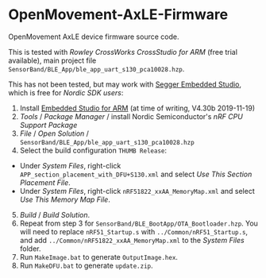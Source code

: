 # OpenMovement-AxLE-Firmware

OpenMovement AxLE device firmware source code.

This is tested with *Rowley CrossWorks CrossStudio for ARM* (free trial available), main project file `SensorBand/BLE_App/ble_app_uart_s130_pca10028.hzp`.

This has not been tested, but may work with [Segger Embedded Studio](https://www.segger.com/products/development-tools/embedded-studio/), which is free for *Nordic SDK users*:

1. Install [Embedded Studio for ARM](https://www.segger.com/downloads/embedded-studio) (at time of writing, V4.30b 2019-11-19)
2. *Tools* / *Package Manager* / install Nordic Semiconductor's *nRF CPU Support Package*
3. *File* / *Open Solution* / `SensorBand/BLE_App/ble_app_uart_s130_pca10028.hzp`
4. Select the build configuration `THUMB Release`:
  * Under *System Files*, right-click `APP_section_placement_with_DFU+S130.xml` and select *Use This Section Placement File*.
  * Under *System Files*, right-click `nRF51822_xxAA_MemoryMap.xml` and select *Use This Memory Map File*.
5. *Build* / *Build Solution*.
6. Repeat from step 3 for `SensorBand/BLE_BootApp/OTA_Bootloader.hzp`.  You will need to replace `nRF51_Startup.s` with `../Common/nRF51_Startup.s`, and add `../Common/nRF51822_xxAA_MemoryMap.xml` to the *System Files* folder.
7. Run `MakeImage.bat` to generate `OutputImage.hex`.
8. Run `MakeDFU.bat` to generate `update.zip`.

<!--
rev 8097
*.hzp "../../" -> ""
-->
